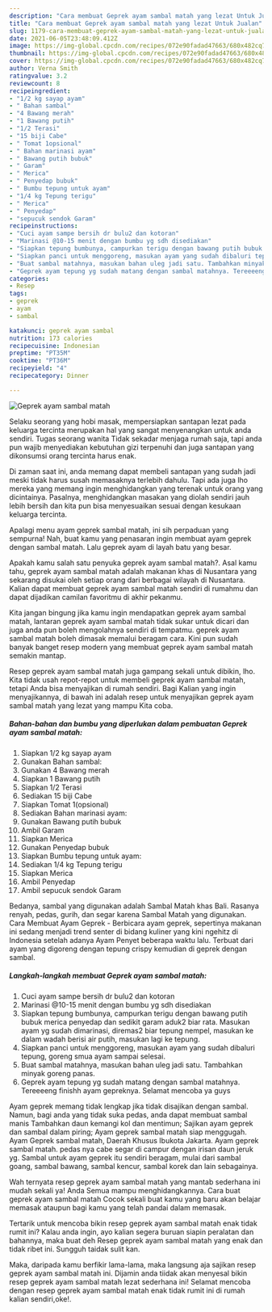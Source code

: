 ```yaml
---
description: "Cara membuat Geprek ayam sambal matah yang lezat Untuk Jualan"
title: "Cara membuat Geprek ayam sambal matah yang lezat Untuk Jualan"
slug: 1179-cara-membuat-geprek-ayam-sambal-matah-yang-lezat-untuk-jualan
date: 2021-06-05T23:48:09.412Z
image: https://img-global.cpcdn.com/recipes/072e90fadad47663/680x482cq70/geprek-ayam-sambal-matah-foto-resep-utama.jpg
thumbnail: https://img-global.cpcdn.com/recipes/072e90fadad47663/680x482cq70/geprek-ayam-sambal-matah-foto-resep-utama.jpg
cover: https://img-global.cpcdn.com/recipes/072e90fadad47663/680x482cq70/geprek-ayam-sambal-matah-foto-resep-utama.jpg
author: Verna Smith
ratingvalue: 3.2
reviewcount: 8
recipeingredient:
- "1/2 kg sayap ayam"
- " Bahan sambal"
- "4 Bawang merah"
- "1 Bawang putih"
- "1/2 Terasi"
- "15 biji Cabe"
- " Tomat 1opsional"
- " Bahan marinasi ayam"
- " Bawang putih bubuk"
- " Garam"
- " Merica"
- " Penyedap bubuk"
- " Bumbu tepung untuk ayam"
- "1/4 kg Tepung terigu"
- " Merica"
- " Penyedap"
- "sepucuk sendok Garam"
recipeinstructions:
- "Cuci ayam sampe bersih dr bulu2 dan kotoran"
- "Marinasi @10-15 menit dengan bumbu yg sdh disediakan"
- "Siapkan tepung bumbunya, campurkan terigu dengan bawang putih bubuk merica penyedap dan sedikit garam aduk2 biar rata. Masukan ayam yg sudah dimarinasi, diremas2 biar tepung nempel, masukan ke dalam wadah berisi air putih, masukan lagi ke tepung."
- "Siapkan panci untuk menggoreng, masukan ayam yang sudah dibaluri tepung, goreng smua ayam sampai selesai."
- "Buat sambal matahnya, masukan bahan uleg jadi satu. Tambahkan minyak goreng panas."
- "Geprek ayam tepung yg sudah matang dengan sambal matahnya. Tereeeeng finishh ayam gepreknya. Selamat mencoba ya guys"
categories:
- Resep
tags:
- geprek
- ayam
- sambal

katakunci: geprek ayam sambal 
nutrition: 173 calories
recipecuisine: Indonesian
preptime: "PT35M"
cooktime: "PT36M"
recipeyield: "4"
recipecategory: Dinner

---
```



![Geprek ayam sambal matah](https://img-global.cpcdn.com/recipes/072e90fadad47663/680x482cq70/geprek-ayam-sambal-matah-foto-resep-utama.jpg)

Selaku seorang yang hobi masak, mempersiapkan santapan lezat pada keluarga tercinta merupakan hal yang sangat menyenangkan untuk anda sendiri. Tugas seorang  wanita Tidak sekadar menjaga rumah saja, tapi anda pun wajib menyediakan kebutuhan gizi terpenuhi dan juga santapan yang dikonsumsi orang tercinta harus enak.

Di zaman  saat ini, anda memang dapat membeli santapan yang sudah jadi meski tidak harus susah memasaknya terlebih dahulu. Tapi ada juga lho mereka yang memang ingin menghidangkan yang terenak untuk orang yang dicintainya. Pasalnya, menghidangkan masakan yang diolah sendiri jauh lebih bersih dan kita pun bisa menyesuaikan sesuai dengan kesukaan keluarga tercinta. 

Apalagi menu ayam geprek sambal matah, ini sih perpaduan yang sempurna! Nah, buat kamu yang penasaran ingin membuat ayam geprek dengan sambal matah. Lalu geprek ayam di layah batu yang besar.

Apakah kamu salah satu penyuka geprek ayam sambal matah?. Asal kamu tahu, geprek ayam sambal matah adalah makanan khas di Nusantara yang sekarang disukai oleh setiap orang dari berbagai wilayah di Nusantara. Kalian dapat membuat geprek ayam sambal matah sendiri di rumahmu dan dapat dijadikan camilan favoritmu di akhir pekanmu.

Kita jangan bingung jika kamu ingin mendapatkan geprek ayam sambal matah, lantaran geprek ayam sambal matah tidak sukar untuk dicari dan juga anda pun boleh mengolahnya sendiri di tempatmu. geprek ayam sambal matah boleh dimasak memalui beragam cara. Kini pun sudah banyak banget resep modern yang membuat geprek ayam sambal matah semakin mantap.

Resep geprek ayam sambal matah juga gampang sekali untuk dibikin, lho. Kita tidak usah repot-repot untuk membeli geprek ayam sambal matah, tetapi Anda bisa menyajikan di rumah sendiri. Bagi Kalian yang ingin menyajikannya, di bawah ini adalah resep untuk menyajikan geprek ayam sambal matah yang lezat yang mampu Kita coba.

<!--inarticleads1-->

##### Bahan-bahan dan bumbu yang diperlukan dalam pembuatan Geprek ayam sambal matah:

1. Siapkan 1/2 kg sayap ayam
1. Gunakan  Bahan sambal:
1. Gunakan 4 Bawang merah
1. Siapkan 1 Bawang putih
1. Siapkan 1/2 Terasi
1. Sediakan 15 biji Cabe
1. Siapkan  Tomat 1(opsional)
1. Sediakan  Bahan marinasi ayam:
1. Gunakan  Bawang putih bubuk
1. Ambil  Garam
1. Siapkan  Merica
1. Gunakan  Penyedap bubuk
1. Siapkan  Bumbu tepung untuk ayam:
1. Sediakan 1/4 kg Tepung terigu
1. Siapkan  Merica
1. Ambil  Penyedap
1. Ambil sepucuk sendok Garam


Bedanya, sambal yang digunakan adalah Sambal Matah khas Bali. Rasanya renyah, pedas, gurih, dan segar karena Sambal Matah yang digunakan. Cara Membuat Ayam Geprek - Berbicara ayam geprek, sepertinya makanan ini sedang menjadi trend senter di bidang kuliner yang kini ngehitz di Indonesia setelah adanya Ayam Penyet beberapa waktu lalu. Terbuat dari ayam yang digoreng dengan tepung crispy kemudian di geprek dengan sambal. 

<!--inarticleads2-->

##### Langkah-langkah membuat Geprek ayam sambal matah:

1. Cuci ayam sampe bersih dr bulu2 dan kotoran
1. Marinasi @10-15 menit dengan bumbu yg sdh disediakan
1. Siapkan tepung bumbunya, campurkan terigu dengan bawang putih bubuk merica penyedap dan sedikit garam aduk2 biar rata. Masukan ayam yg sudah dimarinasi, diremas2 biar tepung nempel, masukan ke dalam wadah berisi air putih, masukan lagi ke tepung.
1. Siapkan panci untuk menggoreng, masukan ayam yang sudah dibaluri tepung, goreng smua ayam sampai selesai.
1. Buat sambal matahnya, masukan bahan uleg jadi satu. Tambahkan minyak goreng panas.
1. Geprek ayam tepung yg sudah matang dengan sambal matahnya. Tereeeeng finishh ayam gepreknya. Selamat mencoba ya guys


Ayam geprek memang tidak lengkap jika tidak disajikan dengan sambal. Namun, bagi anda yang tidak suka pedas, anda dapat membuat sambal manis Tambahkan daun kemangi kol dan mentimun; Sajikan ayam geprek dan sambal dalam piring; Ayam geprek sambal matah siap menggugah. Ayam Geprek sambal matah, Daerah Khusus Ibukota Jakarta. Ayam geprek sambal matah. pedas nya cabe segar di campur dengan irisan daun jeruk yg. Sambal untuk ayam geprek itu sendiri beragam, mulai dari sambal goang, sambal bawang, sambal kencur, sambal korek dan lain sebagainya. 

Wah ternyata resep geprek ayam sambal matah yang mantab sederhana ini mudah sekali ya! Anda Semua mampu menghidangkannya. Cara buat geprek ayam sambal matah Cocok sekali buat kamu yang baru akan belajar memasak ataupun bagi kamu yang telah pandai dalam memasak.

Tertarik untuk mencoba bikin resep geprek ayam sambal matah enak tidak rumit ini? Kalau anda ingin, ayo kalian segera buruan siapin peralatan dan bahannya, maka buat deh Resep geprek ayam sambal matah yang enak dan tidak ribet ini. Sungguh taidak sulit kan. 

Maka, daripada kamu berfikir lama-lama, maka langsung aja sajikan resep geprek ayam sambal matah ini. Dijamin anda tiidak akan menyesal bikin resep geprek ayam sambal matah lezat sederhana ini! Selamat mencoba dengan resep geprek ayam sambal matah enak tidak rumit ini di rumah kalian sendiri,oke!.

